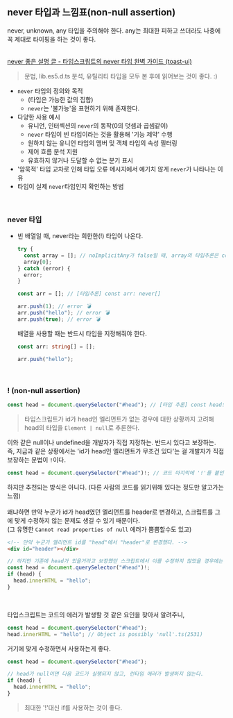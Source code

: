 ## never 타입과 느낌표(non-null assertion)

never, unknown, any 타입을 주의해야 한다. any는 최대한 피하고 쓰더라도 나중에 꼭 제대로 타이핑을 하는 것이 좋다.<br /><br />

[never 좋은 설명 글 - 타입스크립트의 never 타입 완벽 가이드 (toast-ui)](https://ui.toast.com/weekly-pick/ko_20220323)

> 문법, lib.es5.d.ts 분석, 유틸리티 타입을 모두 본 후에 읽어보는 것이 좋다. :)

- `never` 타입의 정의와 목적
  - (타입은 가능한 값의 집합)
  - `never`는 '불가능'을 표현하기 위해 존재한다.
- 다양한 사용 예시
  - 유니언, 인터섹션의 `never`의 동작(0의 덧셈과 곱셈같이)
  - `never` 타입이 빈 타입이라는 것을 활용해 '기능 제약' 수행
  - 원하지 않는 유니언 타입의 멤버 및 객체 타입의 속성 필터링
  - 제어 흐름 분석 지원
  - 유효하지 않거나 도달할 수 없는 분기 표시
- '암묵적' 타입 교차로 인해 타입 오류 메시지에서 예기치 않게 `never`가 나타나는 이유
- 타입이 실제 `never`타입인지 확인하는 방법

<br />

### never 타입

- 빈 배열일 때, never라는 희한한(!) 타입이 나온다.

  ```ts
  try {
    const array = []; // noImplicitAny가 false일 때, array의 타입추론은 const array: never[]
    array[0];
  } catch (error) {
    error;
  }
  ```

  ```ts
  const arr = []; // [타입추론] const arr: never[]

  arr.push(1); // error 💣
  arr.push("hello"); // error 💣
  arr.push(true); // error 💣
  ```

  배열을 사용할 때는 반드시 타입을 지정해줘야 한다. <br />

  ```ts
  const arr: string[] = [];

  arr.push("hello");
  ```

<br />

### ! (non-null assertion)

```ts
const head = document.querySelector("#head"); // [타입 추론] const head: Element | null
```

> 타입스크립트가 id가 head인 엘리먼트가 없는 경우에 대한 상황까지 고려해 head의 타입을 `Element | null`로 추론한다.

이와 같은 null이나 undefined을 개발자가 직접 지정하는. 반드시 있다고 보장하는. <br />
즉, 지금과 같은 상황에서는 'id가 head인 엘리먼트가 무조건 있다'는 걸 개발자가 직접 보장하는 문법이 `!`이다.<br />

```ts
const head = document.querySelector("#head")!; // 코드 마지막에 '!'를 붙인 타입추론 결과 - const head: Element
```

하지만 추천되는 방식은 아니다. (다른 사람의 코드를 읽기위해 있다는 정도만 알고가는 느낌)<br />
<br />
왜냐하면 만약 누군가 id가 head였던 엘리먼트를 header로 변경하고, 스크립트를 그에 맞게 수정하지 않는 문제도 생길 수 있기 때문이다.<br />
(그 유명한 `Cannot read properties of null` 에러가 뿜뿜할수도 있고)<br />

```html
<!-- 만약 누군가 엘리먼트 id를 "head"에서 "header"로 변경했다. -->
<div id="header"></div>
```

```ts
// 하지만 기존에 head가 있을거라고 보장했던 스크립트에서 이를 수정하지 않았을 경우에는 문제가 생길 수 있는 여지가 있다. (사람이 하는 일 🥲)
const head = document.querySelector("#head")!;
if (head) {
  head.innerHTML = "hello";
}
```
<br />

타입스크립트는 코드의 에러가 발생할 것 같은 요인을 찾아서 알려주니,

```ts
const head = document.querySelector("#head");
head.innerHTML = "hello"; // Object is possibly 'null'.ts(2531)
```

거기에 맞게 수정하면서 사용하는게 좋다.

```ts
const head = document.querySelector("#head");

// head가 null이면 다음 코드가 실행되지 않고, 런타임 에러가 발생하지 않는다.
if (head) {
  head.innerHTML = "hello";
}
```

> 최대한 '!'대신 if를 사용하는 것이 좋다.
